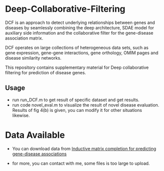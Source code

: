 # Deep-Collaborative-Filtering
DCF is an approach to detect underlying relationships between genes and diseases by seamlessly combining the deep architecture, SDAE model for auxiliary side information and the collaborative filter for the gene-disease association matrix.

DCF operates on large collections of heterogeneous data sets, such as gene expression, gene-gene interactions, gene orthology, OMIM pages and disease similarity networks.

This repository contains supplementary material for Deep collaborative filtering for prediction of disease genes.

## Usage 
- run run_DCF.m to get result of specific dataset and get results.
- run code novel_eval.m to visualize the result of novel disease evaluation. Results of fig 4(b) is given, you can modify  it for other situations likewise.

# Data Available
- You can download data from [Inductive matrix completion for predicting gene-disease associations](http://bigdata.ices.utexas.edu/project/gene-disease/ "IMC")

- for more, you can contact with me, some files is too large to upload.
